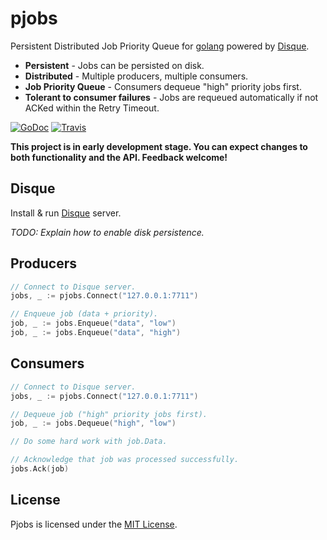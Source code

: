 # pjobs

Persistent Distributed Job Priority Queue for [golang](http://golang.org/) powered by [Disque](https://github.com/antirez/disque).

- **Persistent** - Jobs can be persisted on disk.
- **Distributed** - Multiple producers, multiple consumers.
- **Job Priority Queue** - Consumers dequeue "high" priority jobs first.
- **Tolerant to consumer failures** - Jobs are requeued automatically if not ACKed within the Retry Timeout.

[![GoDoc](https://godoc.org/github.com/goware/pjobs?status.png)](https://godoc.org/github.com/goware/pjobs)
[![Travis](https://travis-ci.org/goware/pjobs.svg?branch=master)](https://travis-ci.org/goware/pjobs)

**This project is in early development stage. You can expect changes to both functionality and the API. Feedback welcome!**

## Disque

Install & run [Disque](https://github.com/antirez/disque) server.

*TODO: Explain how to enable disk persistence.*

## Producers

```go
// Connect to Disque server.
jobs, _ := pjobs.Connect("127.0.0.1:7711")

// Enqueue job (data + priority).
job, _ := jobs.Enqueue("data", "low")
job, _ := jobs.Enqueue("data", "high")
```

## Consumers

```go
// Connect to Disque server.
jobs, _ := pjobs.Connect("127.0.0.1:7711")

// Dequeue job ("high" priority jobs first).
job, _ := jobs.Dequeue("high", "low")

// Do some hard work with job.Data.

// Acknowledge that job was processed successfully.
jobs.Ack(job)
```

## License
Pjobs is licensed under the [MIT License](./LICENSE).
